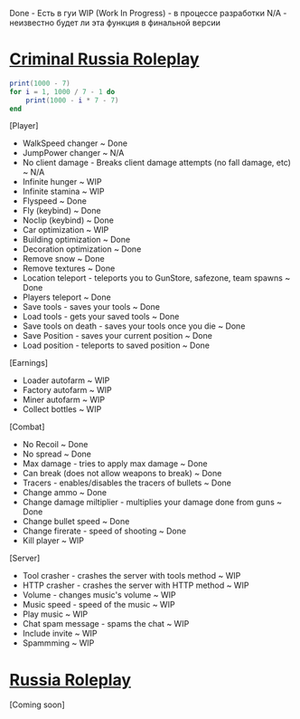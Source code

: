 Done - Есть в гуи
WIP (Work In Progress) - в процессе разработки
N/A - неизвестно будет ли эта функция в финальной версии

# [Criminal Russia Roleplay](https://www.roblox.com/games/7094672259/)
```lua 
print(1000 - 7)
for i = 1, 1000 / 7 - 1 do
    print(1000 - i * 7 - 7)
end
```
[Player]
  * WalkSpeed changer ~ Done
  * JumpPower changer ~ N/A
  * No client damage - Breaks client damage attempts (no fall damage, etc) ~ N/A
  * Infinite hunger ~ WIP
  * Infinite stamina ~ WIP
  * Flyspeed ~ Done
  * Fly (keybind) ~ Done
  * Noclip (keybind) ~ Done
  * Car optimization ~ WIP
  * Building optimization ~ Done
  * Decoration optimization ~ Done
  * Remove snow ~ Done
  * Remove textures ~ Done
  * Location teleport - teleports you to GunStore, safezone, team spawns  ~ Done
  * Players teleport ~ Done
  * Save tools - saves your tools ~ Done
  * Load tools - gets your saved tools  ~ Done
  * Save tools on death - saves your tools once you die ~ Done
  * Save Position - saves your current position ~ Done
  * Load position - teleports to saved position ~ Done
    
[Earnings]
  * Loader autofarm ~ WIP
  * Factory autofarm ~ WIP
  * Miner autofarm ~ WIP
  * Collect bottles ~ WIP

[Combat]
  * No Recoil ~ Done
  * No spread ~ Done
  * Max damage - tries to apply max damage ~ Done
  * Can break (does not allow weapons to break) ~ Done
  * Tracers - enables/disables the tracers of bullets ~ Done
  * Change ammo ~ Done
  * Change damage miltiplier - multiplies your damage done from guns ~ Done
  * Change bullet speed ~ Done
  * Change firerate - speed of shooting ~ Done
  * Kill player ~ WIP
    
[Server]
  * Tool crasher - crashes the server with tools method ~ WIP
  * HTTP crasher - crashes the server with HTTP method ~ WIP
  * Volume - changes music's volume ~ WIP
  * Music speed - speed of the music ~ WIP
  * Play music ~ WIP
  * Chat spam message - spams the chat ~ WIP
  * Include invite ~ WIP
  * Spammming ~ WIP

# [Russia Roleplay](https://www.roblox.com/games/5817894209/)
[Coming soon]
